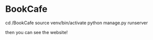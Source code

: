 # BookCafe

cd /BookCafe
source venv/bin/activate
python manage.py runserver 

then you can see the website!

